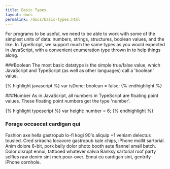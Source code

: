 ```yaml
---
title: Basic Types
layout: docs
permalink: /docs/basic-types.html
---
```


For programs to be useful, we need to be able to work with some of the simplest units of data: numbers, strings, structures, boolean values, and the like. In TypeScript, we support much the same types as you would expected in JavaScript, with a convenient enumeration type thrown in to help things along.

###Boolean
The most basic datatype is the simple true/false value, which JavaScript and TypeScript (as well as other languages) call a 'boolean' value.

{% highlight javascript %}
var isDone: boolean = false;
{% endhighlight %}


###Number
As in JavaScript, all numbers in TypeScript are floating point values. These floating point numbers get the type 'number'.

{% highlight typescript %}
var height: number = 6;
{% endhighlight %}


### Forage occaecat cardigan qui

Fashion axe hella gastropub lo-fi kogi 90's aliquip +1 veniam delectus tousled. Cred sriracha locavore gastropub kale chips, iPhone mollit sartorial. Anim dolore 8-bit, pork belly dolor photo booth aute flannel small batch. Dolor disrupt ennui, tattooed whatever salvia Banksy sartorial roof party selfies raw denim sint meh pour-over. Ennui eu cardigan sint, gentrify iPhone cornhole. 
